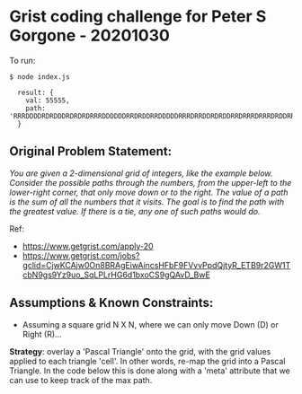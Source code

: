 #  Grist coding challenge for Peter S Gorgone - 20201030

To run:
```
$ node index.js

  result: {
    val: 55555,
    path: 'RRRDDDDRDRDDDRDRDRDRRRDDDDDDRRDRDDRRDDDDDRRRDRRDDRDRDDRRDRRRDRRRDRDDRRRDRRDRRDRDRRDDDDRDDRDDRDRRRR'
  }
```

## Original Problem Statement:

_You are given a 2-dimensional grid of integers, like the example below. Consider the possible paths through the numbers, from the upper-left to the lower-right corner, that only move down or to the right. The value of a path is the sum of all the numbers that it visits. The goal is to find the path with the greatest value. If there is a tie, any one of such paths would do._

Ref: 
* https://www.getgrist.com/apply-20
* https://www.getgrist.com/jobs?gclid=CjwKCAjw0On8BRAgEiwAincsHFbF9FVvvPpdQjtyR_ETB9r2GW1TcbN9gs9Yz9uo_SqLPLrHG6d1bxoCS9gQAvD_BwE


## Assumptions & Known Constraints:
* Assuming a square grid N X N, where we can only move Down (D) or Right (R)...

**Strategy**: overlay a 'Pascal Triangle' onto the grid, with the grid values applied to each triangle 'cell'.  In other words, re-map the grid into a Pascal Triangle. In the code below this is done along with a 'meta' attribute that we can use to keep track of the max path.

